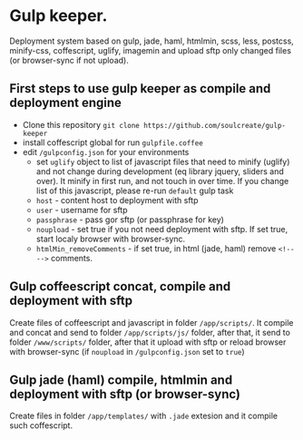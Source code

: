 # Gulp keeper.

Deployment system based on gulp, jade, haml, htmlmin, scss, less, postcss, minify-css, coffescript, uglify, imagemin and upload sftp only changed files (or browser-sync if not upload).

## First steps to use gulp keeper as compile and deployment engine

- Clone this repository `git clone https://github.com/soulcreate/gulp-keeper`
- install coffescript global for run `gulpfile.coffee`
- edit `/gulpconfig.json` for your environments
   - set `uglify` object to list of javascript files that need to minify (uglify) and not change during development (eq library jquery, sliders and over). It minify in first run, and not touch in over time. If you change list of this javascript, please re-run `default` gulp task
   - `host` - content host to deployment with sftp
   - `user` - username for sftp
   - `passphrase` - pass gor sftp (or passphrase for key)
   - `noupload` - set true if you not need deployment with sftp. If set true, start localy browser with browser-sync.
   - `htmlMin_removeComments` - if set true, in html (jade, haml) remove `<!--` `-->` comments.

## Gulp coffeescript concat, compile and deployment with sftp

Create files of coffeescript and javascript in folder `/app/scripts/`. It compile and concat and send to folder `/app/scripts/js/` folder, after that, it send to folder `/www/scripts/` folder, after that it upload with sftp or reload browser with browser-sync (if `noupload` in `/gulpconfig.json` set to `true`)

## Gulp jade (haml) compile, htmlmin and deployment with sftp (or browser-sync)

Create files in folder `/app/templates/` with `.jade` extesion and it compile such coffescript.